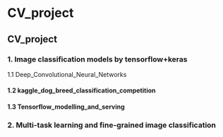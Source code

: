# CV_project
## CV_project
### 1. Image classification models by tensorflow+keras
 1.1 Deep_Convolutional_Neural_Networks
#### 1.2 kaggle_dog_breed_classification_competition
#### 1.3 Tensorflow_modelling_and_serving
### 2. Multi-task learning and fine-grained image classification
